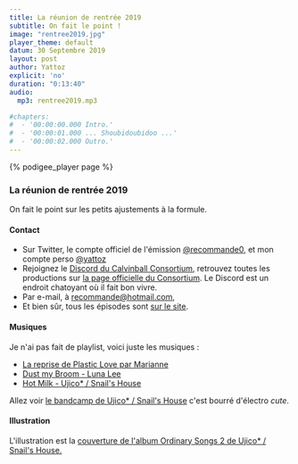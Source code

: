 ```yaml
---
title: La réunion de rentrée 2019
subtitle: On fait le point !
image: "rentree2019.jpg"
player_theme: default
datum: 30 Septembre 2019
layout: post
author: Yattoz
explicit: 'no'
duration: "0:13:40"
audio:
  mp3: rentree2019.mp3

#chapters:
#  - '00:00:00.000 Intro.'
#  - '00:00:01.000 ... Shoubidoubidoo ...'
#  - '00:00:02.000 Outro.'
---
```


{% podigee_player page %}

### La réunion de rentrée 2019

On fait le point sur les petits ajustements à la formule.

#### Contact

- Sur Twitter, le compte officiel de l'émission [@recommande0](https://twitter.com/recommande0), et mon compte perso [@yattoz](https://twitter.com/yattoz)
- Rejoignez le [Discord du Calvinball Consortium](https://discord.gg/4RnA9v7), retrouvez toutes les productions sur [la page officielle du Consortium](https://calvinballradio.wordpress.com/). Le Discord est un endroit chatoyant où il fait bon vivre.
- Par e-mail, à [recommande@hotmail.com](mailto:recommande@hotmail.com),
- Et bien sûr, tous les épisodes sont [sur le site](https://recommande.duckdns.org).

#### Musiques

Je n'ai pas fait de playlist, voici juste les musiques :

  * [La reprise de Plastic Love par Marianne](https://www.youtube.com/watch?v=PpUkEKm4qPU)
  * [Dust my Broom - Luna Lee](https://www.youtube.com/watch?v=ajJoKrVpI_s)
  * [Hot Milk - Ujico\* / Snail's House](https://www.youtube.com/watch?v=N8nGig78lNs)

  Allez voir [le bandcamp de Ujico\* / Snail's House](https://0101.bandcamp.com/) c'est bourré d'électro *cute*.

#### Illustration

L'illustration est la [couverture de l'album Ordinary Songs 2 de Ujico\* / Snail's House.](https://0101.bandcamp.com/track/introduction)
